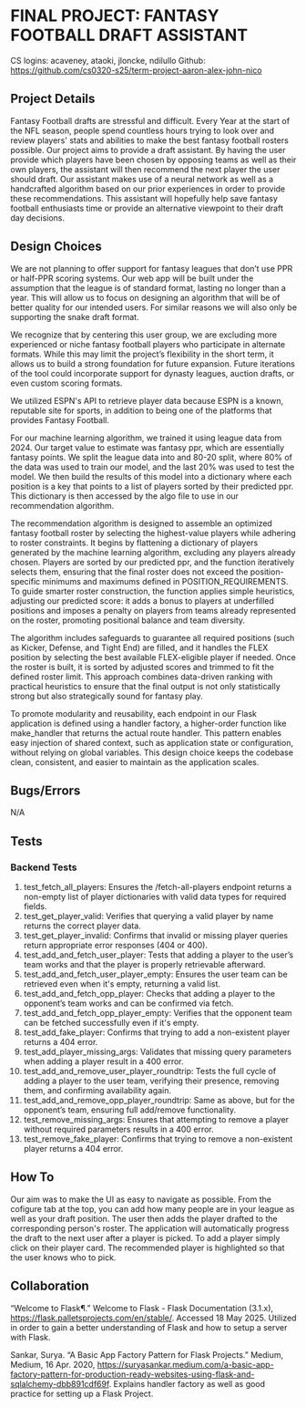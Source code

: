 # FINAL PROJECT: FANTASY FOOTBALL DRAFT ASSISTANT

CS logins: 
acaveney, ataoki, jloncke, ndilullo
Github: https://github.com/cs0320-s25/term-project-aaron-alex-john-nico

## Project Details
Fantasy Football drafts are stressful and difficult. Every Year at the start of the NFL season, people spend countless hours trying to look over and review players' stats and abilities to make the best fantasy football rosters possible. Our project aims to provide a draft assistant. By having the user provide which players have been chosen by opposing teams as well as their own players, the assistant will then recommend the next player the user should draft. Our assistant makes use of a neural network as well as a handcrafted algorithm based on our prior experiences in order to provide these recommendations. This assistant will hopefully help save fantasy football enthusiasts time or provide an alternative viewpoint to their draft day decisions.

## Design Choices
We are not planning to offer support for fantasy leagues that don’t use PPR or half-PPR scoring systems. Our web app will be built under the assumption that the league is of standard format, lasting no longer than a year. This will allow us to focus on designing an algorithm that will be of better quality for our intended users. For similar reasons we will also only be supporting the snake draft format.

We recognize that by centering this user group, we are excluding more experienced or niche fantasy football players who participate in alternate formats. While this may limit the project’s flexibility in the short term, it allows us to build a strong foundation for future expansion. Future iterations of the tool could incorporate support for dynasty leagues, auction drafts, or even custom scoring formats.

We utilized ESPN's API to retrieve player data because ESPN is a known, reputable site for sports, in addition to being one of the platforms that provides Fantasy Football. 

For our machine learning algorithm, we trained it using league data from 2024. Our target value to estimate was fantasy ppr, which are essentially fantasy points. We split the league data into and 80-20 split, where 80% of the data was used to train our model, and the last 20% was used to test the model. We then build the results of this model into a dictionary where each position is a key that points to a list of players sorted by their predicted ppr. This dictionary is then accessed by the algo file to use in our recommendation algorithm.

The recommendation algorithm is designed to assemble an optimized fantasy football roster by selecting the highest-value players while adhering to roster constraints. It begins by flattening a dictionary of players generated by the machine learning algorithm, excluding any players already chosen. Players are sorted by our predicted ppr, and the function iteratively selects them, ensuring that the final roster does not exceed the position-specific minimums and maximums defined in POSITION_REQUIREMENTS. To guide smarter roster construction, the function applies simple heuristics, adjusting our predicted score: it adds a bonus to players at underfilled positions and imposes a penalty on players from teams already represented on the roster, promoting positional balance and team diversity.

The algorithm includes safeguards to guarantee all required positions (such as Kicker, Defense, and Tight End) are filled, and it handles the FLEX position by selecting the best available FLEX-eligible player if needed. Once the roster is built, it is sorted by adjusted scores and trimmed to fit the defined roster limit. This approach combines data-driven ranking with practical heuristics to ensure that the final output is not only statistically strong but also strategically sound for fantasy play.

To promote modularity and reusability, each endpoint in our Flask application is defined using a handler factory, a higher-order function like make_handler that returns the actual route handler. This pattern enables easy injection of shared context, such as application state or configuration, without relying on global variables. This design choice keeps the codebase clean, consistent, and easier to maintain as the application scales.

## Bugs/Errors
N/A

## Tests
### Backend Tests
1. test_fetch_all_players: Ensures the /fetch-all-players endpoint returns a non-empty list of player dictionaries with valid data types for required fields.
2. test_get_player_valid: Verifies that querying a valid player by name returns the correct player data.
3. test_get_player_invalid: Confirms that invalid or missing player queries return appropriate error responses (404 or 400).
4. test_add_and_fetch_user_player: Tests that adding a player to the user’s team works and that the player is properly retrievable afterward.
5. test_add_and_fetch_user_player_empty: Ensures the user team can be retrieved even when it's empty, returning a valid list.
6. test_add_and_fetch_opp_player: Checks that adding a player to the opponent’s team works and can be confirmed via fetch.
7. test_add_and_fetch_opp_player_empty: Verifies that the opponent team can be fetched successfully even if it's empty.
8. test_add_fake_player: Confirms that trying to add a non-existent player returns a 404 error.
9. test_add_player_missing_args: Validates that missing query parameters when adding a player result in a 400 error.
10. test_add_and_remove_user_player_roundtrip: Tests the full cycle of adding a player to the user team, verifying their presence, removing them, and confirming availability again.
11. test_add_and_remove_opp_player_roundtrip: Same as above, but for the opponent’s team, ensuring full add/remove functionality.
12. test_remove_missing_args: Ensures that attempting to remove a player without required parameters results in a 400 error.
13. test_remove_fake_player: Confirms that trying to remove a non-existent player returns a 404 error.



## How To
Our aim was to make the UI as easy to navigate as possible. From the cofigure tab at the top, you can add how many people are in your league as well as your draft position. The user then adds the player drafted to the corresponding person's roster. The application will automatically progress the draft to the next user after a player is picked. To add a player simply click on their player card. The recommended player is highlighted so that the user knows who to pick.

## Collaboration
“Welcome to Flask¶.” Welcome to Flask - Flask Documentation (3.1.x), https://flask.palletsprojects.com/en/stable/. Accessed 18 May 2025. 
Utilized in order to gain a better understanding of Flask and how to setup a server with Flask.

Sankar, Surya. “A Basic App Factory Pattern for Flask Projects.” Medium, Medium, 16 Apr. 2020, https://suryasankar.medium.com/a-basic-app-factory-pattern-for-production-ready-websites-using-flask-and-sqlalchemy-dbb891cdf69f. 
Explains handler factory as well as good practice for setting up a Flask Project.